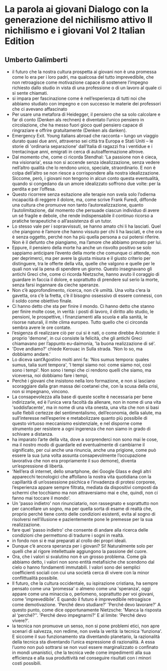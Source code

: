 # La parola ai giovani Dialogo con la generazione del nichilismo attivo Il nichilismo e i giovani Vol 2 Italian Edition
## Umberto Galimberti
- il futuro che la nostra cultura prospetta ai giovani non è una promessa come lo era per i loro padri, ma qualcosa del tutto imprevedibile, che non retroagisce come motivazione capace di sostenere l’impegno richiesto dallo studio in vista di una professione o di un lavoro al quale ci si sente chiamati.
- si impara per fascinazione come è nell’esperienza di tutti noi che abbiamo studiato con impegno e con successo le materie dei professori che ci avevano affascinato
- Per usare una metafora di Heidegger, il pensiero che sa solo calcolare e far di conto (Denken als rechnen) è diventato l’unico pensiero in circolazione, che ha messo fuori gioco quel pensiero capace di ringraziare e offrire gratuitamente (Denken als danken).
- Emergency Exit. Young italians abroad che racconta – lungo un viaggio durato quasi due anni, attraverso sei città tra Europa e Stati Uniti – le storie di 'ordinaria separazione' dall’Italia di ragazzi fra i ventidue e i trentacinque anni, emigrati in cerca di autoaffermazione altrove.
- Dal momento che, come ci ricorda Stendhal: 'La passione non è cieca, ma visionaria', essa non si accende senza idealizzazione, senza vedere nell’altro qualità che lo rendono unico, speciale, straordinario. E non è colpa dell’altro se non riesce a corrispondere alla nostra idealizzazione. Siccome, però, i giovani non tengono in alcun conto questa eventualità, quando si congedano da un amore idealizzato soffrono due volte: per la perdita e per l’offesa.
- Questo ricorrere senza esitazione alle terapie non svela solo l’odierna incapacità di reggere il dolore, ma, come scrive Frank Furedi, diffonde una cultura che promuove non tanto l’autorealizzazione, quanto l’autolimitazione, dal momento che persuade ciascun individuo di avere un sé fragile e debole, che rende indispensabile il continuo ricorso a pratiche terapeutiche o all’assistenza di un tutor.
- Lo stesso vale per i sopravvissuti, se hanno amato chi li ha lasciati. Quel che piangono è l’amore che hanno vissuto per chi li ha lasciati, e che ora è senza oggetto, perché non ha più quella persona a cui potersi riferire. Non è il defunto che piangiamo, ma l’amore che abbiamo provato per lui.
- Eppure, il pensiero della morte ha anche un risvolto positivo se solo sappiamo anticipare l’evento della morte che comunque ci attende, non per deprimerci, ma per avere la giusta misura e il giusto criterio per distinguere, tra le offerte della vita, quelle che valgono e quelle per le quali non val la pena di spendere un giorno. Questo insegnavano gli antichi Greci che, come ci ricorda Nietzsche, hanno avuto il coraggio di guardare in faccia il dolore, e soprattutto di prendere sul serio la morte, senza farsi ingannare da cieche speranze.
- Non c’è approfondimento, ricerca, non c’è umiltà. Una volta c’era la gavetta, ora c’è la fretta, c’è il bisogno ossessivo di essere connessi, con il soldo come obiettivo finale.
- Ci hanno detto che sta per finire il mondo. Ci hanno detto che stanno per finire molte cose, in verità: i posti di lavoro, il diritto allo studio, le pensioni, le prospettive, i finanziamenti alla scuola e alla sanità, le risorse naturali, il mite clima europeo. Tutto quello che ci circonda sembra avere le ore contate.
- l’esigenza di realizzare ciò per cui si è nati, o come direbbe Aristotele: il proprio 'demone', in cui consiste la felicità, che gli antichi Greci chiamavano per l’appunto eu-daimonia, 'la buona realizzazione di sé'.
- 'Dove andiamo?' chiede Kerouac in Sulla strada. 'Non lo so, ma dobbiamo andare.'
- Lo diceva sant’Agostino molti anni fa: 'Nos sumus tempora: quales sumus, talia sunt tempora', 'I tempi siamo noi: come siamo noi, così sono i tempi'. Non sono i tempi che ci rendono quelli che siamo, ma viceversa, noi dobbiamo fare i tempi,
- Perché i giovani che insistono nella loro formazione, e non si lasciano scoraggiare dalla gran massa dei coetanei che, con la scusa della crisi, non si impegnano, vincono.
- La consapevolezza alla base di queste scelte è necessaria per bene indirizzarle, ed è l’unica vera facoltà da allenare, non in nome di una vita 'soddisfacente', ma in nome di una vita onesta, una vita che non si basi sulle flebili certezze del sentimentalismo, dell’economia, della salute, ma sull’interesse nell’esperire e metabolizzare quanto più possibile di questo virtuoso meccanismo esistenziale, e nel disporne come strumento per resistere a ogni ingerenza che non siamo in grado di schivare a distanza.
- ha imparato l’arte della vita, dove a sorprenderci non sono mai le cose, ma il nostro modo di guardarle ed eventualmente di cambiarne il significato, per cui anche una rinuncia, anche una prigione, come può essere la sua (una volta assunta consapevolmente l’occupazione lavorativa che non era propriamente il suo demone), diventa un’espressione di libertà.
- 'Nell’era di internet, dello smartphone, dei Google Glass e degli altri apparecchi tecnologici che affollano la nostra vita quotidiana con la capillarità di un’ossessione psichica e l’invadenza di protesi corporee, l’esperienza appare sempre filtrata, mediata da dispositivi composti da schermi che tocchiamo ma non attraversiamo mai e che, quindi, non ci fanno mai toccare il mondo'.
- Un 'passo indietro' non rinunciatario, non rassegnato e soprattutto non per cancellare un sogno, ma per quella sorta di esame di realtà che, proprio perché tiene conto delle condizioni esistenti, evita al sogno di risolversi nell’illusione e pazientemente pone le premesse per la sua realizzazione.
- fare quel 'passo indietro' che consente di andare alla ricerca delle condizioni che permettono di tradurre i sogni in realtà.
- in fondo non si è mai preparati al crollo dei propri ideali.
- Dunque c’è ancora speranza per i giovani? Sì! Naturalmente solo per quelli che al rigore intellettuale aggiungono la passione del cuore.
- Ora, che i valori si svalutino non è un grosso problema. Come già abbiamo detto, i valori non sono entità metafisiche che scendono dal cielo o hanno fondamenti immutabili. I valori sono dei semplici coefficienti sociali con cui una società cerca di vivere con la minor conflittualità possibile.
- Il futuro, che la cultura occidentale, su ispirazione cristiana, ha sempre pensato come una 'promessa' o almeno come una 'speranza', oggi appare come una minaccia o, perlomeno, soprattutto per voi giovani, come 'imprevedibile'. E quando il futuro è imprevedibile retroagisce come demotivazione. 'Perché devo studiare?' 'Perché devo lavorare?' A questo punto, come dice opportunamente Nietzsche: 'Manca la risposta al ‘perché?’'. 'Perché devo impegnarmi?' E al limite: 'Perché devo vivere?'.
- la tecnica non promuove un senso, non si pone problemi etici, non apre scenari di salvezza, non redime, non svela la verità: la tecnica 'funziona'. E siccome il suo funzionamento sta diventando planetario, la razionalità della tecnica sta diventando l’unica espressione di razionalità. A essa l’uomo non può sottrarsi se non vuol essere marginalizzato o confinato in mondi umanistici, che la tecnica vede come impedimenti alla sua efficienza e alla sua produttività nel conseguire risultati con i minori costi possibili.
